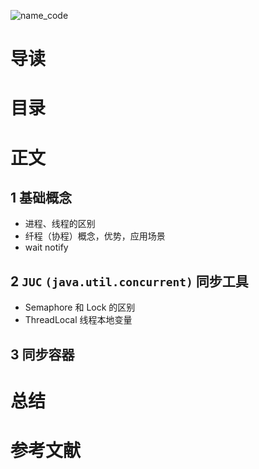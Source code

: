 ![name_code](https://gitee.com/struggle3014/picBed/raw/master/name_code.png)

# 导读



# 目录



# 正文

## 1 基础概念

* 进程、线程的区别
* 纤程（协程）概念，优势，应用场景
* wait notify



## 2 `JUC` `(java.util.concurrent)` 同步工具

* Semaphore 和 Lock 的区别
* ThreadLocal 线程本地变量



## 3 同步容器



# 总结



# 参考文献

